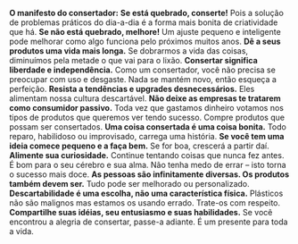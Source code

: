 **O manifesto do consertador:**
**Se está quebrado, conserte!** Pois a solução de problemas práticos do dia-a-dia é a forma mais bonita de criatividade que há.
**Se não está quebrado, melhore!** Um ajuste pequeno e inteligente pode melhorar como algo funciona pelo próximos muitos anos.
**Dê a seus produtos uma vida mais longa.** Se dobrarmos a vida das coisas, diminuímos pela metade o que vai para o lixão.
**Consertar significa liberdade e independência.** Como um consertador, você não precisa se preocupar com uso e desgaste. Nada se mantém novo, então esqueça a perfeição.
**Resista a tendências e upgrades desnecessários.** Eles alimentam nossa cultura descartável.
**Não deixe as empresas te tratarem como consumidor passivo.** Toda vez que gastamos dinheiro votamos nos tipos de produtos que queremos ver tendo sucesso. Compre produtos que possam ser consertados.
**Uma coisa consertada é uma coisa bonita.** Todo reparo, habilidoso ou improvisado, carrega uma história.
**Se você tem uma ideia comece pequeno e a faça bem.** Se for boa, crescerá a partir daí.
**Alimente sua curiosidade.** Continue tentando coisas que nunca fez antes. É bom para o seu cérebro e sua alma. Não tenha medo de errar – isto torna o sucesso mais doce.
**As pessoas são infinitamente diversas. Os produtos também devem ser.** Tudo pode ser melhorado ou personalizado.
**Descartabilidade é uma escolha, não uma característica física.** Plásticos não são malignos mas estamos os usando errado. Trate-os com respeito.
**Compartilhe suas idéias, seu entusiasmo e suas habilidades.** Se você encontrou a alegria de consertar, passe-a adiante. É um presente para toda a vida.